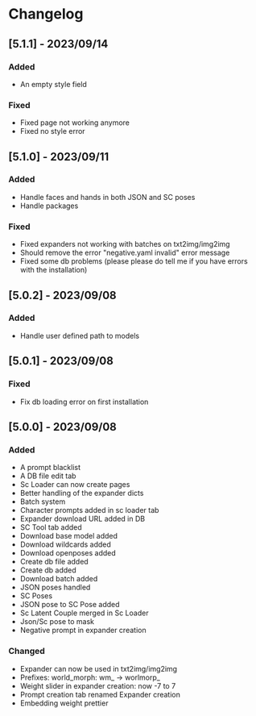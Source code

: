 # Changelog

## [5.1.1] - 2023/09/14
### Added
 - An empty style field

### Fixed
 - Fixed page not working anymore
 - Fixed no style error

## [5.1.0] - 2023/09/11
### Added
 - Handle faces and hands in both JSON and SC poses
 - Handle packages

### Fixed
 - Fixed expanders not working with batches on txt2img/img2img
 - Should remove the error "negative.yaml invalid" error message
 - Fixed some db problems (please please do tell me if you have errors with the installation)

## [5.0.2] - 2023/09/08
### Added
 - Handle user defined path to models

## [5.0.1] - 2023/09/08
### Fixed
 - Fix db loading error on first installation

## [5.0.0] - 2023/09/08
### Added
 - A prompt blacklist
 - A DB file edit tab
 - Sc Loader can now create pages
 - Better handling of the expander dicts
 - Batch system
 - Character prompts added in sc loader tab
 - Expander download URL added in DB
 - SC Tool tab added
 - Download base model added
 - Download wildcards added
 - Download openposes added
 - Create db file added
 - Create db added
 - Download batch added
 - JSON poses handled
 - SC Poses
 - JSON pose to SC Pose added
 - Sc Latent Couple merged in Sc Loader
 - Json/Sc pose to mask
 - Negative prompt in expander creation

### Changed
 - Expander can now be used in txt2img/img2img
 - Prefixes: world_morph: wm_ -> worlmorp_
 - Weight slider in expander creation: now -7 to 7
 - Prompt creation tab renamed Expander creation
 - Embedding weight prettier
